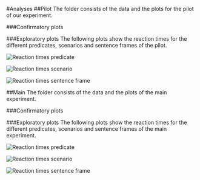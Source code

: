 #Analyses
##Pilot
The folder consists of the data and the plots for the pilot of our experiment.

###Confirmatory plots


###Exploratory plots
The following plots show the reaction times for the different predicates, scenarios and sentence frames of the pilot.

![Reaction times predicate](/01_pilot/plots/RTpredicate.png)

![Reaction times scenario](/01_pilot/plots/RTscenario.png)

![Reaction times sentence frame](/01_pilot/plots/RTsentence_frame.png)

##Main
The folder consists of the data and the plots of the main experiment.

###Confirmatory plots


###Exploratory plots
The following plots show the reaction times for the different predicates, scenarios and sentence frames of the main experiment.

![Reaction times predicate](/02_main/plots/RTpredicate.png)

![Reaction times scenario](/02_main/plots/RTscenario.png)

![Reaction times sentence frame](/02_main/plots/RTsentence_frame.png)
